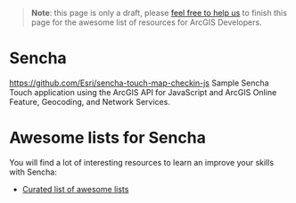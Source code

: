 > **Note**: this page is only a draft, please [feel free to help us](https://github.com/hhkaos/awesome-arcgis#contributions) to finish this page for the awesome list of resources for ArcGIS Developers.

# Sencha
https://github.com/Esri/sencha-touch-map-checkin-js
Sample Sencha Touch application using the ArcGIS API for JavaScript and ArcGIS Online Feature, Geocoding, and Network Services.

# Awesome lists for Sencha
You will find a lot of interesting resources to learn an improve your skills
with Sencha:
* [Curated list of awesome lists](https://github.com/sindresorhus/awesome)
